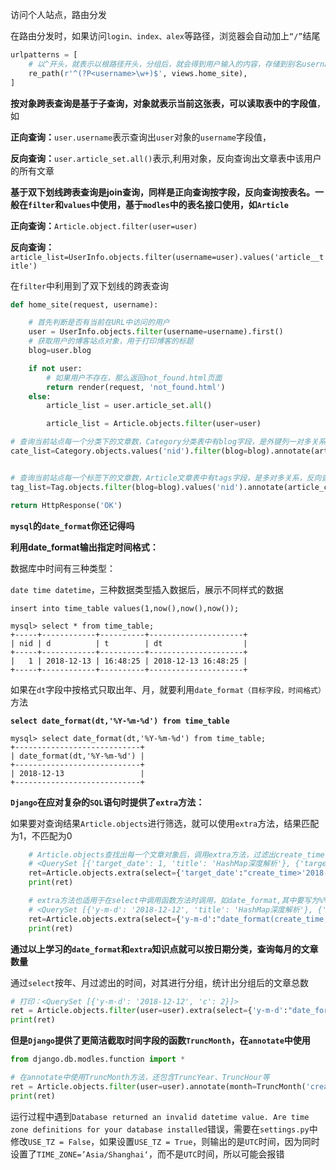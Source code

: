 访问个人站点，路由分发

在路由分发时，如果访问`login、index、alex`等路径，浏览器会自动加上`“/”`结尾

```python
urlpatterns = [
    # 以^开头，就表示以根路径开头，分组后，就会得到用户输入的内容，存储到别名username上
    re_path(r'^(?P<username>\w+)$', views.home_site),
]
```



**按对象跨表查询是基于子查询，对象就表示当前这张表，可以读取表中的字段值**，如

**正向查询：**`user.username`表示查询出`user`对象的`username`字段值，

**反向查询：**`user.article_set.all()`表示,利用对象，反向查询出文章表中该用户的所有文章



**基于双下划线跨表查询是join查询，同样是正向查询按字段，反向查询按表名。一般在`filter`和`values`中使用，基于`modles`中的表名接口使用，如`Article`**

**正向查询：**`Article.object.filter(user=user)`

**反向查询：**`article_list=UserInfo.objects.filter(username=user).values('article__title')`

在`filter`中利用到了双下划线的跨表查询

```python
def home_site(request, username):

    # 首先判断是否有当前在URL中访问的用户
    user = UserInfo.objects.filter(username=username).first()
    # 获取用户的博客站点对象，用于打印博客的标题
    blog=user.blog

    if not user:
        # 如果用户不存在，那么返回not_found.html页面
        return render(request, 'not_found.html')
    else:
        article_list = user.article_set.all()

        article_list = Article.objects.filter(user=user)

# 查询当前站点每一个分类下的文章数，Category分类表中有blog字段，是外键列一对多关系，利用当前user按对象跨表查询出站点对象，并给予主键分组，通过聚合函数跨表统计查询文章总数，展示出分类名和对应的文章总数
cate_list=Category.objects.values('nid').filter(blog=blog).annotate(article_count=Count('article__nid')).values('title','article_count')


# 查询当前站点每一个标签下的文章数，Article文章表中有tags字段，是多对多关系，反向查询按表名，写为article__nid
tag_list=Tag.objects.filter(blog=blog).values('nid').annotate(article_count=Count('article__nid')).values('title', 'article_count')

return HttpResponse('OK')
```



**`mysql`的`date_format`你还记得吗**

**利用date_format输出指定时间格式：**

数据库中时间有三种类型：

`date time datetime`，三种数据类型插入数据后，展示不同样式的数据

```mysql
insert into time_table values(1,now(),now(),now());

mysql> select * from time_table;
+-----+------------+----------+---------------------+
| nid | d          | t        | dt                  |
+-----+------------+----------+---------------------+
|   1 | 2018-12-13 | 16:48:25 | 2018-12-13 16:48:25 |
+-----+------------+----------+---------------------+
```



如果在`dt`字段中按格式只取出年、月，就要利用`date_format（目标字段，时间格式）`方法

**`select date_format(dt,'%Y-%m-%d') from time_table`**

```mysql
mysql> select date_format(dt,'%Y-%m-%d') from time_table;
+----------------------------+
| date_format(dt,'%Y-%m-%d') |
+----------------------------+
| 2018-12-13                 |
+----------------------------+
```



**`Django`在应对复杂的`SQL`语句时提供了`extra`方法：**

如果要对查询结果`Article.objects`进行筛选，就可以使用`extra`方法，结果匹配为1，不匹配为0

```python
    # Article.objects查找出每一个文章对象后，调用extra方法，过滤出create_time列大于2018-11-6日期的数据,匹配结果为1
    # <QuerySet [{'target_date': 1, 'title': 'HashMap深度解析'}, {'target_date': 1, 'title': 'selenium之表格的定位'}
    ret=Article.objects.extra(select={'target_date':"create_time>'2018-11-6'"}).values('title','target_date')
    print(ret)

    # extra方法也适用于在select中调用函数方法时调用，如date_format,其中要写为%%Y-%%m-%%d
    # <QuerySet [{'y-m-d': '2018-12-12', 'title': 'HashMap深度解析'}, {'y-m-d': '2018-12-12', 'title': 'selenium之表格的定位'}
    ret=Article.objects.extra(select={'y-m-d':"date_format(create_time,'%%Y-%%m-%%d')"}).values('title','y-m-d')
    print(ret)
```



**通过以上学习的`date_format`和`extra`知识点就可以按日期分类，查询每月的文章数量**

通过`select`按年、月过滤出的时间，对其进行分组，统计出分组后的文章总数

```python
# 打印：<QuerySet [{'y-m-d': '2018-12-12', 'c': 2}]>
ret = Article.objects.filter(user=user).extra(select={'y-m-d':"date_format(create_time,'%%Y-%%m-%%d')"}).values('y-m-d').annotate(c=Count('nid')).values('y-m-d','c')
print(ret)
```



**但是`Django`提供了更简洁截取时间字段的函数`TruncMonth`，在`annotate`中使用**

```python
from django.db.modles.function import *

# 在annotate中使用TruncMonth方法，还包含TruncYear、TruncHour等
ret = Article.objects.filter(user=user).annotate(month=TruncMonth('create_time')).values('month').annotate(c=Count('nid')).values_list('month', 'c')
print(ret)
```



运行过程中遇到`Database returned an invalid datetime value. Are time zone definitions for your database installed`错误，需要在`settings.py`中修改`USE_TZ = False`，如果设置`USE_TZ = True`，则输出的是`UTC`时间，因为同时设置了`TIME_ZONE=’Asia/Shanghai‘`，而不是`UTC`时间，所以可能会报错
